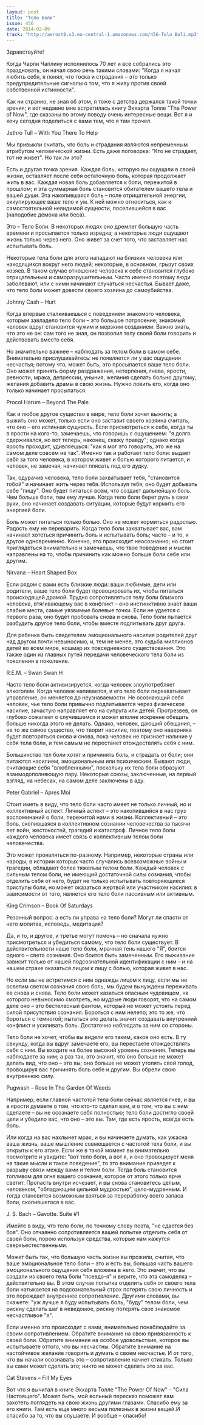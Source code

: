 ```yaml
---
layout: post
title: "Тело Боли"
issue: 456
date: 2014-02-09
track: "http://aerost8.s3.eu-central-1.amazonaws.com/456-Telo Boli.mp3"
---
```


Здравствуйте!

Когда Чарли Чаплину исполнилось 70 лет и все собрались это праздновать, он начал свою речь такими словами: "Когда я начал любить себя, я понял, что тоска и страдания – это только предупредительные сигналы о том, что я живу против своей собственной истинности".

Как ни странно, не зная об этом, я тоже с детства держался такой точки зрения; и вот недавно мне встретилась книгу Экхарта Толле "The Power of Now", где сказаны по этому поводу очень интересные вещи. Вот я и хочу сегодня поделиться с вами тем, что я там прочел.

Jethro Tull – With You There To Help

Мы привыкли считать, что боль и страдания являются непременным атрибутом человеческой жизни. Есть даже поговорка: "Кто не страдает, тот не живет". Но так ли это?

Есть и другая точка зрения. Каждая боль, которую вы ощущали в своей жизни, оставляет после себя остаточную боль, которая продолжает жить в вас. Каждая новая боль добавляется к боли, пережитой в прошлом; и эта суммарная боль становится обитателем вашего тела и вашей души. Эта накопившаяся боль – поле отрицательной энергии, оккупирующее ваше тело и ум. К ней можно относиться, как к самостоятельной невидимой сущности, поселившейся в вас (наподобие демона или беса).

Это – Тело Боли. В некоторых людях оно дремлет большую часть времени и просыпается только изредка; а некоторые люди ощущают жизнь только через него. Оно живет за счет того, что заставляет нас испытывать боль.

Некоторые тела боли для этого нападают на близких человека или находящихся вокруг него людей; некоторые, в основном, грызут своих хозяев. В таком случае отношение человека к себе становится глубоко отрицательным и саморазрушительным. Часто именно поэтому люди заболевают, или с ними начинают случаться несчастья. Бывает даже, что тело боли может довести своего хозяина до самоубийства.

Johnny Cash – Hurt

Когда впервые сталкиваешься с поведением знакомого человека, которым завладело тело боли – это большое потрясение; знакомый человек вдруг становится чужим и мерзким созданием. Важно знать, что это не он: сам того не зная, он позволил телу своей боли говорить и действовать вместо себя.

Но значительно важнее – наблюдать за телом боли в самом себе. Внимательно прислушивайтесь: не появляется ли у вас ощущения несчастья; потому что, может быть, это просыпается ваше тело боли. Оно может принять форму раздражения, нетерпения, гнева, ярости, ревности, мрака, депрессии, уныния, желания сделать больно другому, желания добавить драмы в свою жизнь. Нужно ловить его, когда оно только начинает просыпаться.

Procol Harum – Beyond The Pale

Как и любое другое существо в мире, тело боли хочет выжить; а выжить оно может, только если оно заставит своего хозяина считать, что оно – его истинная сущность. Если присмотреться к себе, когда ты в ярости на кого-то, замечаешь, что говоришь с ощущением: "я долго сдерживался, но вот теперь, наконец, скажу правду"; однако когда ярость проходит, удивляешься: "как я мог это говорить, это же на самом деле совсем не так". Именно так и работает тело боли: выдает себя за того человека, в котором живет и болью которого питается, и человек, не замечая, начинает плясать под его дудку.

Так, одурачив человека, тело боли захватывает тебя, "становится тобой" и начинает жить через тебя. Используя тебя, оно будет добывать себе "пищу". Оно будет питаться всем, что создает дальнейшую боль. Чем больше боли, тем ему лучше. Когда тело боли берет руль в свои руки, оно начинает создавать ситуации, которые будут кормить его энергией боли.

Боль может питаться только болью. Оно не может кормиться радостью. Радость ему не переварить. Когда тело боли захватывает вас, вам начинает хотеться причинить боль и испытывать боль; часто – и то, и другое одновременно. Конечно, это происходит неосознанно; но стоит приглядеться внимательно и замечаешь, что твое поведение и мысли направлены на то, чтобы причинить как можно больше боли себе или другим.

Nirvana – Heart Shaped Box

Если рядом с вами есть близкие люди: ваши любимые, дети или родители, ваше тело боли будет провоцировать их, чтобы питаться происходящей драмой. Трудно сопротивляться телу боли близкого человека, втягивающему вас в конфликт – оно инстинктивно знает ваши слабые места, самые уязвимые болевые точки. Если не удается с первого раза, оно будет пробовать снова и снова. Тело боли пытается разбудить другое тело боли, чтобы вместе подпитывать друг друга.

Для ребенка быть свидетелем эмоционального насилия родителей друг над другом почти невыносимо, и, тем не менее, это судьба миллионов детей во всем мире, кошмар их повседневного существования. Это также один из главных путей передачи человеческого тела боли из поколения в поколение.

R.E.M. – Swan Swan H

Часто тело боли активизируется, когда человек злоупотребляет алкоголем. Когда человек напивается, и его тело боли перехватывает управление, он меняется до неузнаваемости. Не осознающий себя человек, чье тело боли привычно подпитывается через физическое насилие, зачастую направляет его на супруга или детей. Протрезвев, он глубоко сожалеет о случившемся и может вполне искренне обещать больше никогда этого не делать. Однако, человек, дающий обещания, – не то же самое существо, что творит насилие, поэтому оно наверняка будет повторяться снова и снова, пока человек не признает наличие у себя тела боли, и тем самым не перестанет отождествлять себя с ним.

Большинство тел боли хотят и причинять боль, и страдать от боли; они питаются насилием, эмоциональным или психическим. Бывают люди, считающие себя "влюбленными", поскольку их тела боли образуют взаимодополняющую пару. Некоторые союзы, заключенные, на первый взгляд, на небесах, на самом деле заключены в аду.

Peter Gabriel – Apres Moi

Стоит иметь в виду, что тело боли часто имеет не только личный, но и коллективный аспект. Личный аспект – это накопившийся в нас груз воспоминаний о боли, пережитой нами в жизни. Коллективный – это боль, скопившаяся в коллективном сознании человечества за тысячи лет войн, жестокостей, трагедий и катастроф. Личное тело боли каждого человека имеет связь с коллективным телом боли человечества.

Это может проявляться по-разному. Например, некоторые страны или народы, в истории которых часто случались всевозможные войны и трагедии, обладают более тяжелым телом боли. Каждый человек с сильным телом боли, не имеющий достаточной силы сознания, чтобы отделить себя от него, будет не только испытывать повторяющиеся приступы боли, но может оказаться жертвой или участником насилия: в зависимости от того, является его тело боли пассивным или активным.

King Crimson – Book Of Saturdays

Резонный вопрос: а есть ли управа на тело боли? Могут ли спасти от него молитва, исповедь, медитация?

Да, и то, и другое, и третье могут помочь – но сначала нужно присмотреться и убедиться самому, что тело боли существует. В действительности наше тело боли, мрачная тень нашего "Я", боится одного – света сознания. Оно боится быть замеченным. Его выживание зависит только от нашей подсознательной идентификации с ним – и на нашем страхе оказаться лицом к лицу с болью, которая живет в нас.

Но если мы не встретимся с ним однажды лицом к лицу, если мы не осветим светом сознания свою боль, мы будем вынуждены переживать ее снова и снова. Тело боли может казаться опасным чудовищем, на которого невыносимо смотреть, но мудрые люди говорят, что на самом деле оно – это бестелесный фантом, который не может устоять перед силой присутствия сознания. Бороться с ним нелепо; это то же, что бороться с темнотой; пытаться это делать значит создавать внутренний конфликт и усиливать боль. Достаточно наблюдать за ним со стороны.

Тело боли не хочет, чтобы вы видели его таким, какое оно есть. В ту секунду, когда вы вдруг замечаете его, вы перестаете отождествлять себя с ним. Вы входите на более высокий уровень сознания. Теперь вы наблюдаете за ним; а раз так, это значит, что оно больше не может делать вид, что оно – это вы; оно больше не может утолять свой голод, провоцируя вас причинять боль себе и другим. Вы обрели свою внутреннюю силу.

Pugwash – Rose In The Garden Of Weeds

Например, если главной частотой тела боли сейчас является гнев, и вы в ярости думаете о том, что кто-то сделал вам, и о том, что вы с ним сделаете – вы не осознаете себя полностью; тело боли достигло своей цели и убедило вас, что оно – это вы. Там, где есть ярость, всегда есть боль.

Или когда на вас нахлынет мрак, и вы начинаете думать, как ужасна ваша жизнь, ваше мышление совмещается с частотой тела боли, и вы открыты к его атаке. Если же в такой момент вы внимательно посмотрите и увидите: "вот тело боли, а вот я, и оно провоцирует меня на такие мысли и такое поведение", то это внимание приведет к разрыву связи между вами и телом боли. Тогда боль становится топливом для огня вашего сознания, которое от этого только ярче светит. Пропасть внутри исчезает, и вы снова становитесь целым, человеком, "обладающим цельной мудростью", цело-мудренным. И тогда становится возможным взяться за переработку всего запаса боли, скопившегося в вас.

J. S. Bach – Gavotte. Suite #1

Имейте в виду, что тело боли, по точному слову поэта, "не сдается без боя". Оно отчаянно сопротивляется вашей попытке отделить себя от своей боли, порою используя средства, которые нам кажутся сверхъестественными.

Может быть так, что большую часть жизни вы прожили, считая, что ваше эмоциональное тело боли – это и есть вы, большая часть вашего эмоционального ощущения себя вложена в него. Это значит, что вы создали из своего тела боли "псевдо-я" и верите, что эта самоделка – действительно вы. В этом случае попытка отделить себя от своего тела боли натыкается на подсознательный страх потерять свою личность и это порождает внутреннее сопротивление. Другими словами, вы скажете: "уж лучше я буду испытывать боль, "буду" телом боли, чем рискну сделать шаг в неведомое, рискну потерять свое знакомое несчастливое "я".

Если именно это происходит с вами, внимательно понаблюдайте за своим сопротивлением. Обратите внимание на свою привязанность к своей боли. Обратите внимание на особое удовольствие, которое вы испытываете оттого, что вы несчастны. Обратите внимание на настойчивое желание говорить и думать о своем несчастье. И от того, что вы начали осознавать это – сопротивление начнет стихать. Только вы сами может сделать это; никто не может сделать это за вас.

Cat Stevens – Fill My Eyes

Вот что я вычитал в книге Экхарта Толле "The Power Of Now" – "Сила Настоящего". Может быть, мой вольный пересказ поможет вам захотеть поглядеть на свою жизнь другими глазами. Спасибо ему за его книги. Там есть еще много весьма полезных в жизни вещей.И спасибо за то, что вы слушаете. И вообще – спасибо!
